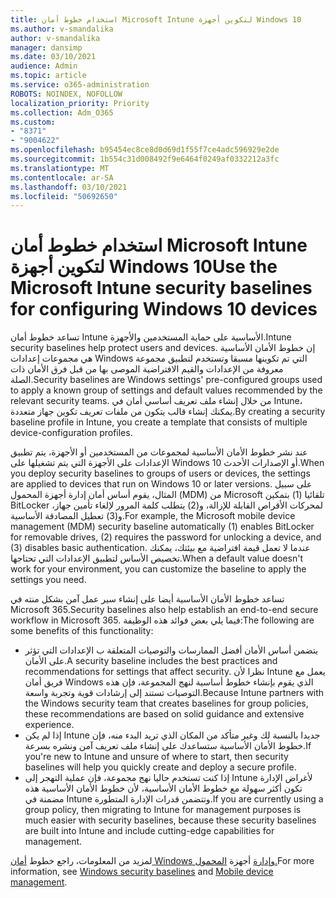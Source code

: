 ```yaml
---
title: استخدام خطوط أمان Microsoft Intune لتكوين أجهزة Windows 10
ms.author: v-smandalika
author: v-smandalika
manager: dansimp
ms.date: 03/10/2021
audience: Admin
ms.topic: article
ms.service: o365-administration
ROBOTS: NOINDEX, NOFOLLOW
localization_priority: Priority
ms.collection: Adm_O365
ms.custom:
- "8371"
- "9004622"
ms.openlocfilehash: b95454ec8ce8d0d69d1f55f7ce4adc596929e2de
ms.sourcegitcommit: 1b554c31d008492f9e6464f0249af0332212a3fc
ms.translationtype: MT
ms.contentlocale: ar-SA
ms.lasthandoff: 03/10/2021
ms.locfileid: "50692650"
---
```

# <a name="use-the-microsoft-intune-security-baselines-for-configuring-windows-10-devices"></a><span data-ttu-id="b93fd-102">استخدام خطوط أمان Microsoft Intune لتكوين أجهزة Windows 10</span><span class="sxs-lookup"><span data-stu-id="b93fd-102">Use the Microsoft Intune security baselines for configuring Windows 10 devices</span></span>

<span data-ttu-id="b93fd-103">تساعد خطوط أمان Intune الأساسية على حماية المستخدمين والأجهزة.</span><span class="sxs-lookup"><span data-stu-id="b93fd-103">Intune security baselines help protect users and devices.</span></span> <span data-ttu-id="b93fd-104">إن خطوط الأمان الأساسية هي مجموعات إعدادات Windows التي تم تكوينها مسبقا وتستخدم لتطبيق مجموعة معروفة من الإعدادات والقيم الافتراضية الموصى بها من قبل فرق الأمان ذات الصلة.</span><span class="sxs-lookup"><span data-stu-id="b93fd-104">Security baselines are Windows settings' pre-configured groups used to apply a known group of settings and default values recommended by the relevant security teams.</span></span> <span data-ttu-id="b93fd-105">من خلال إنشاء ملف تعريف أساسي أمان في Intune، يمكنك إنشاء قالب يتكون من ملفات تعريف تكوين جهاز متعددة.</span><span class="sxs-lookup"><span data-stu-id="b93fd-105">By creating a security baseline profile in Intune, you create a template that consists of multiple device-configuration profiles.</span></span>

<span data-ttu-id="b93fd-106">عند نشر خطوط الأمان الأساسية لمجموعات من المستخدمين أو الأجهزة، يتم تطبيق الإعدادات على الأجهزة التي يتم تشغيلها على Windows 10 أو الإصدارات الأحدث.</span><span class="sxs-lookup"><span data-stu-id="b93fd-106">When you deploy security baselines to groups of users or devices, the settings are applied to devices that run on Windows 10 or later versions.</span></span> <span data-ttu-id="b93fd-107">على سبيل المثال، يقوم أساس أمان إدارة أجهزة المحمول (MDM) من Microsoft تلقائيا (1) بتمكين BitLocker لمحركات الأقراص القابلة للإزالة، و(2) يتطلب كلمة المرور لإلغاء تأمين جهاز، و(3) تعطيل المصادقة الأساسية.</span><span class="sxs-lookup"><span data-stu-id="b93fd-107">For example, the Microsoft mobile device management (MDM) security baseline automatically (1) enables BitLocker for removable drives, (2) requires the password for unlocking a device, and (3) disables basic authentication.</span></span> <span data-ttu-id="b93fd-108">عندما لا تعمل قيمة افتراضية مع بيئتك، يمكنك تخصيص الأساس لتطبيق الإعدادات التي تحتاجها.</span><span class="sxs-lookup"><span data-stu-id="b93fd-108">When a default value doesn't work for your environment, you can customize the baseline to apply the settings you need.</span></span>

<span data-ttu-id="b93fd-109">تساعد خطوط الأمان الأساسية أيضا على إنشاء سير عمل آمن بشكل منته في Microsoft 365.</span><span class="sxs-lookup"><span data-stu-id="b93fd-109">Security baselines also help establish an end-to-end secure workflow in Microsoft 365.</span></span> <span data-ttu-id="b93fd-110">فيما يلي بعض فوائد هذه الوظيفة:</span><span class="sxs-lookup"><span data-stu-id="b93fd-110">The following are some benefits of this functionality:</span></span>
- <span data-ttu-id="b93fd-111">يتضمن أساس الأمان أفضل الممارسات والتوصيات المتعلقة ب الإعدادات التي تؤثر على الأمان.</span><span class="sxs-lookup"><span data-stu-id="b93fd-111">A security baseline includes the best practices and recommendations for settings that affect security.</span></span> <span data-ttu-id="b93fd-112">نظرا لأن Intune يعمل مع فريق أمان Windows الذي يقوم بإنشاء خطوط أساسية لنهج المجموعة، فإن هذه التوصيات تستند إلى إرشادات قوية وتجربة واسعة.</span><span class="sxs-lookup"><span data-stu-id="b93fd-112">Because Intune partners with the Windows security team that creates baselines for group policies, these recommendations are based on solid guidance and extensive experience.</span></span>
- <span data-ttu-id="b93fd-113">إذا لم يكن Intune جديدا بالنسبة لك وغير متأكد من المكان الذي تريد البدء منه، فإن خطوط الأمان الأساسية ستساعدك على إنشاء ملف تعريف آمن ونشره بسرعة.</span><span class="sxs-lookup"><span data-stu-id="b93fd-113">If you're new to Intune and unsure of where to start, then security baselines will help you quickly create and deploy a secure profile.</span></span>
- <span data-ttu-id="b93fd-114">إذا كنت تستخدم حاليا نهج مجموعة، فإن عملية التهجر إلى Intune لأغراض الإدارة تكون أكثر سهولة مع خطوط الأمان الأساسية، لأن خطوط الأمان الأساسية هذه مضمنة في Intune وتتضمن قدرات الإدارة المتطورة.</span><span class="sxs-lookup"><span data-stu-id="b93fd-114">If you are currently using a group policy, then migrating to Intune for management purposes is much easier with security baselines, because these security baselines are built into Intune and include cutting-edge capabilities for management.</span></span>

<span data-ttu-id="b93fd-115">لمزيد من المعلومات، راجع خطوط [أمان Windows وإدارة](https://docs.microsoft.com/windows/security/threat-protection/windows-security-baselines) أجهزة [المحمول.](https://docs.microsoft.com/windows/client-management/mdm/)</span><span class="sxs-lookup"><span data-stu-id="b93fd-115">For more information, see [Windows security baselines](https://docs.microsoft.com/windows/security/threat-protection/windows-security-baselines) and [Mobile device management](https://docs.microsoft.com/windows/client-management/mdm/).</span></span>